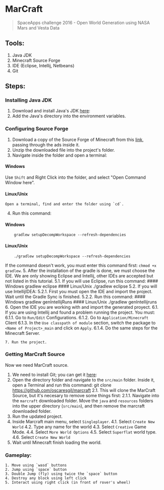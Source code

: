 # MarCraft
> SpaceApps challenge 2016 - Open World Generation using NASA Mars and Vesta Data

## Tools:
1. Java JDK
2. Minecraft Source Forge
3. IDE (Eclipse, Intellij, Netbeans)
4. Git

## Steps:
### Installing Java JDK
1. Download and install Java's JDK [here](http://www.oracle.com/technetwork/java/javase/downloads/jdk8-downloads-2133151.html?ssSourceSiteId=otnes.):  
2. Add the Java's directory into the environment variables.
### Configuring Source Forge
1. Download a copy of the Source Forge of Minecraft from this [link](http://adfoc.us/serve/sitelinks/?id=271228&url=http://files.minecraftforge.net/maven/net/minecraftforge/forge/1.8.9-11.15.1.1902-1.8.9/forge-1.8.9-11.15.1.1902-1.8.9-mdk.zip), passing through the ads inside it.
2. Unzip the downloaded file into the project's folder.
3. Navigate inside the folder and open a terminal:
  #### Windows
  Use `Shift` and Right Click into the folder, and select "Open Command Window here".
  #### Linux/Unix
	Open a terminal, find and enter the folder using `cd`.
4. Run this command:
  #### Windows
	    gradlew setupDecompWorkspace --refresh-dependencies
  #### Linux/Unix
	    ./gradlew setupDecompWorkspace --refresh-dependencies
  If the command doesn't work, you must enter this command first: `chmod +x gradlew`.
5. After the installation of the gradle is done, we must choose the IDE. We are only showing Eclipse and Intellij, other IDEs are accepted but not listed in this tutorial.
	5.1. If you will use Eclipse, run this command:
		#### Windows 
        gradlew eclipse
		#### Linux/Unix
        ./gradlew eclipse
	5.2. If you will use IntellijIDEA:
		5.2.1. First you must open the IDE and import the project. Wait until the Gradle Sync is finished.
		5.2.2. Run this command:
    #### Windows
        gradlew genIntellijRuns
		#### Linux/Unix
        ./gradlew genIntellijruns
6. Open the IDE you are working with and import the generated proyect.
6.1. If you are using Intellij and found a problem running the project. You must:
	6.1.1. Go to `Run/Edit` Configurations.
	6.1.2. Go to `Application/Minecraft` Client
	6.1.3. In the `Use classpath of module` section, switch the package to `<Name of Project>_main` and click on `Apply`.
	6.1.4. Do the same steps for the Minecraft Server.

	7. Run the project. 

### Getting MarCraft Source
Now we need MarCraft source. 
1. We need to install Git; you can get it [here](https://git-scm.com/book/en/v2/Getting-Started-Installing-Git):
2. Open the directory folder and navigate to the `src/main` folder. Inside it, open a Terminal and run this command:
    git clone https://github.com/oscaresgil/marcraft
2.1. This will clone the MarCraft Source, but it's necesary to remove some things first: 
  2.1.1. Navigate into the `marcraft` downloaded folder. Move the `java` and `resources` folders into the upper directory (`src/main`), and then remove the marcraft downloaded folder.
3. Run the updated project.
4. Inside Marcraft main menu, select `Singleplayer`.
  4.1. Select `Create New World`
  4.2. Type any name for the world
  4.3. Select `Creative` Game Mode. 
  4.4. Select `More World Options`
  4.5. Select `Superflat` world type. 
  4.6. Select `Create New World`
5. Wait until Minecraft finish loading the world.

### Gameplay:
	1. Move using `wasd` buttons 
	2. Jump using `space` button
	3. Double Jump (fly) using twice the `space` button
	4. Destroy any block using left click 
	5. Interact using right click (in front of rover's wheel)
